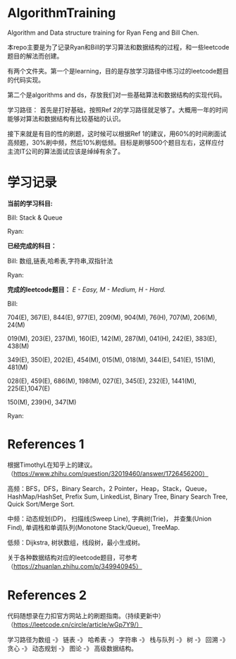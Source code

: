 # AlgorithmTraining
Algorithm and Data structure training for Ryan Feng and Bill Chen. 

本repo主要是为了记录Ryan和Bill的学习算法和数据结构的过程，和一些leetcode题目的解法而创建。

有两个文件夹。第一个是learning，目的是存放学习路径中练习过的leetcode题目的代码实现。

第二个是algorithms and ds，存放我们对一些基础算法和数据结构的实现代码。

学习路径：
首先是打好基础，按照Ref 2的学习路径就足够了。大概用一年的时间能够对算法和数据结构有比较基础的认识。

接下来就是有目的性的刷题，这时候可以根据Ref 1的建议，用60%的时间刷面试高频题，30%刷中频，然后10%刷低频。目标是刷够500个题目左右，这样应付主流IT公司的算法面试应该是绰绰有余了。

# 学习记录
**当前的学习科目:**

Bill: Stack & Queue

Ryan: 

**已经完成的科目：**

Bill: 数组,链表,哈希表,字符串,双指针法

Ryan: 

**完成的leetcode题目：** *E - Easy, M - Medium, H - Hard.*

Bill: 

704(E), 367(E), 844(E), 977(E),  209(M),  904(M),  76(H),  707(M),  206(M),  24(M)

019(M), 203(E), 237(M), 160(E),  142(M),  287(M), 041(H),  242(E), 383(E), 438(M)
 
349(E), 350(E), 202(E), 454(M),  015(M),  018(M), 344(E),  541(E), 151(M), 481(M)

028(E), 459(E), 686(M), 198(M),  027(E), 345(E),  232(E), 1441(M), 225(E),1047(E)

150(M), 239(H), 347(M)

Ryan:

# References 1
根据TimothyL在知乎上的建议。（https://www.zhihu.com/question/32019460/answer/1726456200）

高频：BFS，DFS，Binary Search，2 Pointer，Heap，Stack，Queue，HashMap/HashSet, Prefix Sum, LinkedList, Binary Tree, Binary Search Tree, Quick Sort/Merge Sort.

中频：动态规划(DP)， 扫描线(Sweep Line), 字典树(Trie)， 并查集(Union Find), 单调栈和单调队列(Monotone Stack/Queue), TreeMap.

低频：Dijkstra, 树状数组，线段树，最小生成树。

关于各种数据结构对应的leetcode题目，可参考（https://zhuanlan.zhihu.com/p/349940945）

# References 2
代码随想录在力扣官方网站上的刷题指南。（持续更新中）（https://leetcode.cn/circle/article/wGp7Y9/）

学习路径为数组 -》 链表 -》 哈希表 -》 字符串 -》 栈与队列 -》 树 -》 回溯 -》 贪心 -》 动态规划 -》 图论 -》 高级数据结构。
